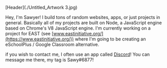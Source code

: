 [Header](./Untitled_Artwork 3.jpg)

Hey, I'm Sawyer! I build tons of random websites, apps, or just projects in general. Basically all of my projects are built on Node, a JavaScript engine based on Chrome's V8 JavaScript engine. I'm currently working on a project for EAST (see [www.eastinitiative.org/](https://www.eastinitiative.org/)) where I'm going to be creating an eSchoolPlus / Google Classroom alternative.

if you wish to contact me, I often use an app called [Discord](https://discord.com)! You can message me there, my tag is Sawy#6877!
